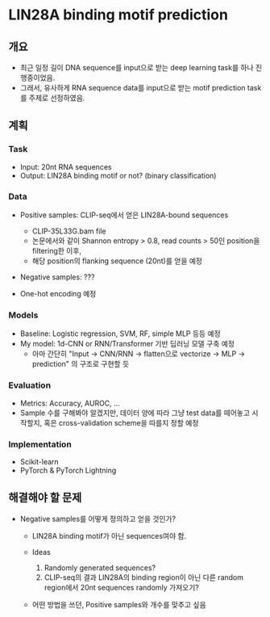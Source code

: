 # LIN28A binding motif prediction

## 개요
- 최근 일정 길이 DNA sequence를 input으로 받는 deep learning task를 하나 진행중이었음.
- 그래서, 유사하게 RNA sequence data를 input으로 받는 motif prediction task를 주제로 선정하였음.


## 계획

### Task
- Input: 20nt RNA sequences
- Output: LIN28A binding motif or not? (binary classification)

### Data
- Positive samples: CLIP-seq에서 얻은 LIN28A-bound sequences
  - CLIP-35L33G.bam file
  - 논문에서와 같이 Shannon entropy > 0.8, read counts > 50인 position을 filtering한 이후,
  - 해당 position의 flanking sequence (20nt)를 얻을 예정
- Negative samples: ???

- One-hot encoding 예정
  
### Models
- Baseline: Logistic regression, SVM, RF, simple MLP 등등 예정
- My model: 1d-CNN or RNN/Transformer 기반 딥러닝 모델 구축 예정
  - 아마 간단히 "Input -> CNN/RNN -> flatten으로 vectorize -> MLP -> prediction" 의 구조로 구현할 듯
  
### Evaluation
- Metrics: Accuracy, AUROC, ... 
- Sample 수를 구해봐야 알겠지만, 데이터 양에 따라 그냥 test data를 떼어놓고 시작할지, 혹은 cross-validation scheme을 따를지 정할 예정 
  
### Implementation
- Scikit-learn
- PyTorch & PyTorch Lightning
  
  
## 해결해야 할 문제

- Negative samples를 어떻게 정의하고 얻을 것인가?

  - LIN28A binding motif가 아닌 sequences여야 함.
  - Ideas
    1. Randomly generated sequences?
    2. CLIP-seq의 결과 LIN28A의 binding region이 아닌 다른 random region에서 20nt sequences randomly 가져오기?
  
  - 어떤 방법을 쓰던, Positive samples와 개수를 맞추고 싶음
